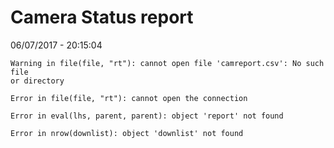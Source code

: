 Camera Status report
================
06/07/2017 - 20:15:04

    Warning in file(file, "rt"): cannot open file 'camreport.csv': No such file
    or directory

    Error in file(file, "rt"): cannot open the connection

    Error in eval(lhs, parent, parent): object 'report' not found

    Error in nrow(downlist): object 'downlist' not found
